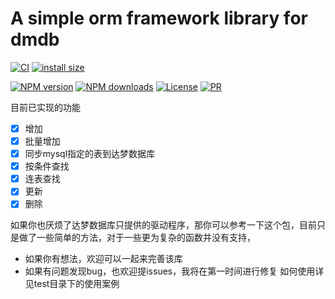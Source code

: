 # A simple orm framework library for dmdb

[![CI](https://github.com/MrYbo/dmdbms/actions/workflows/ci.yml/badge.svg)](https://github.com/MrYbo/dmdbms/actions/workflows/ci.yml)
[![install size](https://packagephobia.com/badge?p=dmdbms)](https://packagephobia.com/result?p=dmdbms)

[![NPM version](https://img.shields.io/npm/v/dmdbms.svg?style=flat)](https://www.npmjs.com/package/dmdbms)
[![NPM downloads](https://img.shields.io/npm/dm/dmdbms.svg?style=flat)](https://www.npmjs.com/package/dmdbms)
[![License](https://img.shields.io/npm/l/vue.svg)](https://www.npmjs.com/package/dmdbms)
[![PR](https://img.shields.io/badge/PRs-welcome-brightgreen.svg)](https://github.com/MrYbo/dmdbms)

目前已实现的功能

- [x] 增加
- [x] 批量增加
- [x] 同步mysql指定的表到达梦数据库
- [x] 按条件查找
- [x] 连表查找
- [x] 更新
- [x] 删除

如果你也厌烦了达梦数据库只提供的驱动程序，那你可以参考一下这个包，目前只是做了一些简单的方法，对于一些更为复杂的函数并没有支持，
- 如果你有想法，欢迎可以一起来完善该库
- 如果有问题发现bug，也欢迎提issues，我将在第一时间进行修复
如何使用详见test目录下的使用案例
